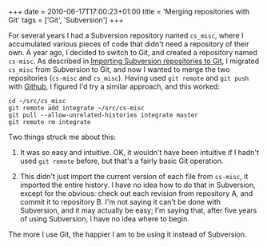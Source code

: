 +++
date = 2010-06-17T17:00:23+01:00
title = 'Merging repositories with Git'
tags = ['Git', 'Subversion']
+++

For several years I had a Subversion repository named `cs_misc`, where I
accumulated various pieces of code that didn't need a repository of their own.
A year ago, I decided to switch to Git, and created a repository named
`cs-misc`.  As described in [Importing Subversion repositories to
Git](/blog/importing_subversion_repositories_to_git/), I migrated `cs_misc` from
Subversion to Git, and now I wanted to merge the two repositories (`cs-misc` and
`cs_misc`).   Having used `git remote` and `git push` with
[Github](https://github.com/), I figured I'd try a similar approach, and this
worked:

```shell
cd ~/src/cs_misc
git remote add integrate ~/src/cs-misc
git pull --allow-unrelated-histories integrate master
git remote rm integrate
```

Two things struck me about this:

1. It was so easy and intuitive.  OK, it wouldn't have been intuitive if I
   hadn't used `git remote` before, but that's a fairly basic Git operation.

2. This didn't just import the current version of each file from `cs-misc`, it
   imported the entire history.  I have no idea how to do that in Subversion,
   except for the obvious: check out each revision from repository A, and commit
   it to repository B.  I'm not saying it can't be done with Subversion, and it
   may actually be easy; I'm saying that, after five years of using Subversion,
   I have no idea where to begin.

The more I use Git, the happier I am to be using it instead of Subversion.
